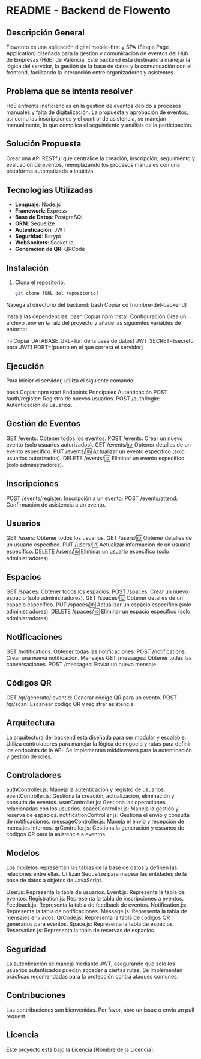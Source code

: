 # README - Backend de Flowento

## Descripción General

Flowento es una aplicación digital mobile-first y SPA (Single Page Application) diseñada para la gestión y comunicación de eventos del Hub de Empresas (HdE) de Valencia. Este backend está destinado a manejar la lógica del servidor, la gestión de la base de datos y la comunicación con el frontend, facilitando la interacción entre organizadores y asistentes.

## Problema que se intenta resolver

HdE enfrenta ineficiencias en la gestión de eventos debido a procesos manuales y falta de digitalización. La propuesta y aprobación de eventos, así como las inscripciones y el control de asistencia, se manejan manualmente, lo que complica el seguimiento y análisis de la participación.

## Solución Propuesta

Crear una API RESTful que centralice la creación, inscripción, seguimiento y evaluación de eventos, reemplazando los procesos manuales con una plataforma automatizada e intuitiva.

## Tecnologías Utilizadas

- **Lenguaje**: Node.js
- **Framework**: Express
- **Base de Datos**: PostgreSQL
- **ORM**: Sequelize
- **Autenticación**: JWT
- **Seguridad**: Bcrypt
- **WebSockets**: Socket.io
- **Generación de QR**: QRCode

## Instalación

1. Clona el repositorio:
   ```bash
   git clone [URL del repositorio]

Navega al directorio del backend:
bash
Copiar
cd [nombre-del-backend]

Instala las dependencias:
bash
Copiar
npm install
Configuración
Crea un archivo .env en la raíz del proyecto y añade las siguientes variables de entorno:

ini
Copiar
DATABASE_URL=[url de la base de datos]
JWT_SECRET=[secreto para JWT]
PORT=[puerto en el que correrá el servidor]

## Ejecución
Para iniciar el servidor, utiliza el siguiente comando:

bash
Copiar
npm start
Endpoints Principales
Autenticación
POST /auth/register: Registro de nuevos usuarios.
POST /auth/login: Autenticación de usuarios.

## Gestión de Eventos
GET /events: Obtener todos los eventos.
POST /events: Crear un nuevo evento (solo usuarios autorizados).
GET /events/:id: Obtener detalles de un evento específico.
PUT /events/:id: Actualizar un evento específico (solo usuarios autorizados).
DELETE /events/:id: Eliminar un evento específico (solo administradores).

## Inscripciones
POST /events/register: Inscripción a un evento.
POST /events/attend: Confirmación de asistencia a un evento.

## Usuarios
GET /users: Obtener todos los usuarios.
GET /users/:id: Obtener detalles de un usuario específico.
PUT /users/:id: Actualizar información de un usuario específico.
DELETE /users/:id: Eliminar un usuario específico (solo administradores).

## Espacios
GET /spaces: Obtener todos los espacios.
POST /spaces: Crear un nuevo espacio (solo administradores).
GET /spaces/:id: Obtener detalles de un espacio específico.
PUT /spaces/:id: Actualizar un espacio específico (solo administradores).
DELETE /spaces/:id: Eliminar un espacio específico (solo administradores).

## Notificaciones
GET /notifications: Obtener todas las notificaciones.
POST /notifications: Crear una nueva notificación.
Mensajes
GET /messages: Obtener todas las conversaciones.
POST /messages: Enviar un nuevo mensaje.

## Códigos QR
GET /qr/generate/:eventId: Generar código QR para un evento.
POST /qr/scan: Escanear código QR y registrar asistencia.

## Arquitectura
La arquitectura del backend está diseñada para ser modular y escalable. Utiliza controladores para manejar la lógica de negocio y rutas para definir los endpoints de la API. Se implementan middlewares para la autenticación y gestión de roles.

## Controladores
authController.js: Maneja la autenticación y registro de usuarios.
eventController.js: Gestiona la creación, actualización, eliminación y consulta de eventos.
userController.js: Gestiona las operaciones relacionadas con los usuarios.
spaceController.js: Maneja la gestión y reserva de espacios.
notificationController.js: Gestiona el envío y consulta de notificaciones.
messageController.js: Maneja el envío y recepción de mensajes internos.
qrController.js: Gestiona la generación y escaneo de códigos QR para la asistencia a eventos.

## Modelos
Los modelos representan las tablas de la base de datos y definen las relaciones entre ellas. Utilizan Sequelize para mapear las entidades de la base de datos a objetos de JavaScript.

User.js: Representa la tabla de usuarios.
Event.js: Representa la tabla de eventos.
Registration.js: Representa la tabla de inscripciones a eventos.
Feedback.js: Representa la tabla de feedback de eventos.
Notification.js: Representa la tabla de notificaciones.
Message.js: Representa la tabla de mensajes enviados.
QrCode.js: Representa la tabla de códigos QR generados para eventos.
Space.js: Representa la tabla de espacios.
Reservation.js: Representa la tabla de reservas de espacios.

## Seguridad
La autenticación se maneja mediante JWT, asegurando que solo los usuarios autenticados puedan acceder a ciertas rutas. Se implementan prácticas recomendadas para la protección contra ataques comunes.

## Contribuciones
Las contribuciones son bienvenidas. Por favor, abre un issue o envía un pull request.

## Licencia
Este proyecto está bajo la Licencia [Nombre de la Licencia].
